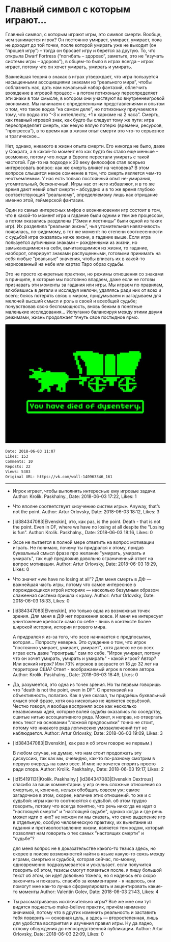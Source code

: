 # Главный символ с которым играют...

Главный символ, с которым играют игры, это символ смерти. Вообще, чем занимается игрок? Он постоянно умирает, умирает, умирает, пока не доходит до той точки, после которой умирать уже не выходит (он “прошел игру”) – тогда он бросает игру и берется за другую. То, что открыла Dwarf Fortress (“погибать – здорово”, заметьте, это не “изучать системы игры – здорово”), в общем-то было в играх всегда – игрок играет, потому что он хочет умирать, умирать и умирать.

Важнейшая теория о знаках в играх утверждает, что игра пользуется насыщенными ассоциациями знаками из “реального мира”, чтобы соблазнить нас, дать нам начальный набор фантазий, облегчить вхождение в игровой процесс – а потом потихоньку переопределяет эти знаки в том смысле, в котором они участвуют во внутреннеигровой экономике. Мы начинаем с определенными представлениями и опытом о том, что такое водка “на самом деле”, но потихоньку приучаемся к тому, что водка это “-3 к интеллекту, +1 к харизме на 2 часа”. Смерть, как главный игровой знак, как будто бы следует тому же пути: игра переопределяет смерть, как некую вялую потерю (времени, ресурсов, “прогресса”), в то время как в жизни опыт смерти это что-то серьезное и трагическое…

Нет, однако, никакого в жизни опыта смерти. Его никогда не было, даже у Сократа, а в какой-то момент его как будто бы стало еще меньше – возможно, потому что люди в Eвропе перестали умирать с такой частотой. Где-то на подходе к 20 веку философов стал всерьез интересовать вопрос: как же смерть влияет на человека? В этом вопросе слышится некое сомнение в том, что смерть является чем-то неотъемлемым. У нас есть только постоянный опыт не-умирания, утомительный, бесконечный. Игры нас от него избавляют, и в то же время дают некий опыт смерти – абсурдно и в то же время глубоко соответствующий "реальному", определяемому лишь как отрицание именно этой, геймерской фантазии.

Один из самых интересных мифов о возникновении игр состоит в том, что в какой-то момент игра и гадание были одним и тем же процессом, а потом оказались разделены (“Змеи и лестницы” были одной из таких игр). Их разделила “реальная жизнь”, чья утомительная навязчивость появилась, по-видимому, в тот же момент: по степени соотнесенности с судьбой игра оказалась ниже жизни, а гадание выше. Если игра пользуется аутичными знаками – рожденными из жизни, но замыкающимися на себя, вычитающимися из жизни, то гадание, наоборот, оперирует знаками распущенными, готовыми принимать на себя любые "реальные" значения, чтобы вписать их в какой-то нарисованный на небе или картах Таро образ судьбы.

Это не просто конкретные практики, но режимы отношения со знаками в принципе, в которые мы постоянно впадаем, даже если не готовы признавать эти моменты за гадания или игры. Мы играем по правилам, влюбившись в детали и исследуя мелочи, удаляясь ради них от всех и всего; боясь потерять связь с миром, придумываем и загадываем для мелочей высший смысл и роль в своей и всеобщей судьбе; почувствовав свою беспомощность, вновь бежим в понятные маленькие исследования... Испуганно балансируя между этими двумя режимами, жизнь продолжает тянуть свое постыдное ярмо.

![](attachments/456239069.jpg)

    Date: 2018-06-03 11:07
    Likes: 153
    Comments: 10
    Reposts: 22
    Views: 5383
    Original URL: https://vk.com/wall-140963346_161



--------------------

  * Игрок играет, чтобы выполнять интересные ему игровые задачи.
    Author: Krolik. Paskhalny., Date: 2018-06-03 17:22, Likes: 1


  * Что вполне соответствует «изучению систем игры».
    Anyway, that’s not the point.
    Author: Artur Orlovsky, Date: 2018-06-03 18:12, Likes: 3


  * [id384347083|Elvenskin], это, как раз, is the point. Death - that is not the point. Even in DF, where we have no losing at all despite the "Losing is fun".
    Author: Krolik. Paskhalny., Date: 2018-06-03 18:16, Likes: 0


  * Эссе не пытается в полной мере ответить на вопрос мотивации играть. Не понимаю, почему ты придрался к этому, придав буквальный смысл фразе про желание "умирать, умирать и умирать", так ещё предложив довольно ограниченный ответ на вопрос мотивации.
    Author: Artur Orlovsky, Date: 2018-06-03 18:29, Likes: 0


  * Что значит «we have no losing at all”?
    Для меня смерть в ДФ — важнейшая часть игры, потому что самое интересное в порождающихся игрой историях — насколько безумным образом слаженная система пришла к краху.
    Author: Artur Orlovsky, Date: 2018-06-03 18:33, Likes: 0


  * [id384347083|Elvenskin], это только одна из возможных точек зрения. Для меня в ДФ нет поражения вовсе. И меня не интересует уничтожение крепости само по себе - лишь в контексте более широкой истории, истории игрового мира.
    
    А придрался я из-за того, что эссе начинается с предпосылки, которая... Попросту неверна. Это суждение о том, что игрок "постоянно умирает, умирает, умирает", хотя далеко не во всех играх есть даже "проигрыш" сам по себе. "Игрок умирает, потому что он хочет умирать, умирать и умирать" - какой игрок? Автор? Или всякий игрок? Или 73% игроков в возрасте от 18 до 32 лет на территории США? Ответ - воображаемый игрок в голове автора.
    Author: Krolik. Paskhalny., Date: 2018-06-03 18:49, Likes: 0


  * Да, разумеется, это одна из точек зрения.
    Но ты первым говоришь что "death is not the point, even in DF". С претензией на объективность, полагаю.
    Как я уже сказал, ты придаёшь буквальный смысл этой фразе, хотя она нисколько не является серьёзной. Честно говоря, я вообще воспринял эссе как несколько независимых идей, которые волей судьбы оказались по соседству, сшитые нитью ассоциативного ряда. Может, я неправ, но отвергать весь текст на основании "ложной предпосылки" точно не стоит, потому что никакого ряда логических умозаключений тут не наблюдается.
    Author: Artur Orlovsky, Date: 2018-06-03 19:09, Likes: 3


  * [id384347083|Elvenskin], как раз я об этом говорю не первым.)
    
    В любом случае, не думаю, что нам стоит продолжать эту дискуссию, так как мы, очевидно, как-то по-разному смотрим в первую очередь на само эссе. И мне не хочется спорить просто ради спора.
    Author: Krolik. Paskhalny., Date: 2018-06-03 19:17, Likes: 2


  * [id154191131|Krolik. Paskhalny.] [id384347083|Elvenskin Dextrous] спасибо за ваши комментарии. у игр очень сложные отношения со смертью, и, конечно, нельзя обобщать совсем уж; самое загадочное в этом, скорее, наличие этих отношений. то же и с судьбой: игры как-то соотносятся с судьбой. об этом трудно говорить, потому что всегда понятно, что речь никогда не идет о "настоящей смерти" и "настоящей судьбе", однако когда и где речь может идти о них? не можем ли мы сказать, что само выделение игр в отдельную, особую человеческую практику, их вычитание из гадания и противопоставление жизни, является тем ходом, который позволяет нам говорить о тех самых "настоящих смерти" и "судьбе"?
    
    для меня вопрос не в доказательстве какого-то тезиса здесь, но скорее в поиске возможностей найти в языке какую-то связь между играми, смертью и судьбой, которая сейчас, по-моему, одновременно подразумевается и ускользает. если получится говорить об этом, тезисы смогут появиться после. я пишу большой текст об этом, он идет довольно тяжело, но я надеюсь его скоро закончить и показать. спасибо за комментарии - я надеюсь, они помогут мне как-то лучше сформулировать и акцентировать какие-то моменты
    Author: Valentin Golev, Date: 2018-06-03 21:43, Likes: 4


  * Ты рассматриваешь исключительно игры?
    Всё же мне они тут видятся подчастью make-believe практик, причём наименее значимой, потому что в других изменить реальность и заставить тебя поверить — основная цель, а здесь — второстепенная, лишь для удобства восприятия и изучения правил игры.
    Ну да ладно, отложу обсуждения до непосредственной публикации.
    Author: Artur Orlovsky, Date: 2018-06-03 22:09, Likes: 0

